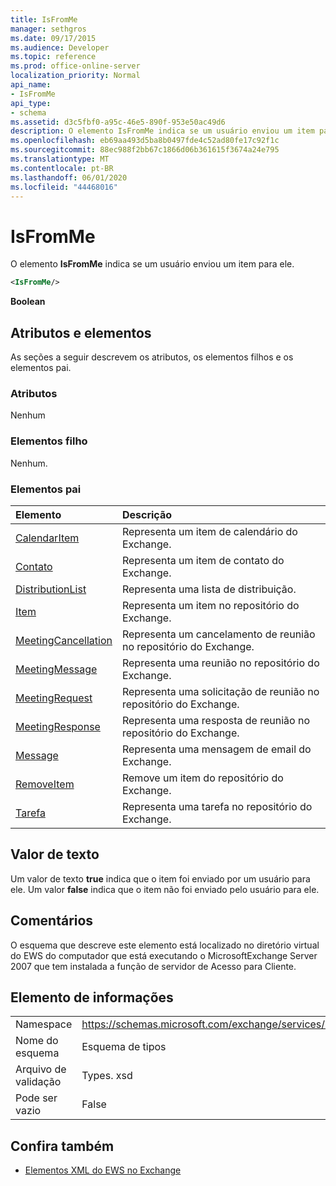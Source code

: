 ```yaml
---
title: IsFromMe
manager: sethgros
ms.date: 09/17/2015
ms.audience: Developer
ms.topic: reference
ms.prod: office-online-server
localization_priority: Normal
api_name:
- IsFromMe
api_type:
- schema
ms.assetid: d3c5fbf0-a95c-46e5-890f-953e50ac49d6
description: O elemento IsFromMe indica se um usuário enviou um item para ele.
ms.openlocfilehash: eb69aa493d5ba8b0497fde4c52ad80fe17c92f1c
ms.sourcegitcommit: 88ec988f2bb67c1866d06b361615f3674a24e795
ms.translationtype: MT
ms.contentlocale: pt-BR
ms.lasthandoff: 06/01/2020
ms.locfileid: "44468016"
---
```

# <a name="isfromme"></a>IsFromMe

O elemento **IsFromMe** indica se um usuário enviou um item para ele. 
  
```xml
<IsFromMe/>
```

 **Boolean**
## <a name="attributes-and-elements"></a>Atributos e elementos

As seções a seguir descrevem os atributos, os elementos filhos e os elementos pai.
  
### <a name="attributes"></a>Atributos

Nenhum
  
### <a name="child-elements"></a>Elementos filho

Nenhum.
  
### <a name="parent-elements"></a>Elementos pai

|**Elemento**|**Descrição**|
|:-----|:-----|
|[CalendarItem](calendaritem.md) <br/> |Representa um item de calendário do Exchange.  <br/> |
|[Contato](contact.md) <br/> |Representa um item de contato do Exchange.  <br/> |
|[DistributionList](distributionlist.md) <br/> |Representa uma lista de distribuição.  <br/> |
|[Item](item.md) <br/> |Representa um item no repositório do Exchange.  <br/> |
|[MeetingCancellation](meetingcancellation.md) <br/> |Representa um cancelamento de reunião no repositório do Exchange.  <br/> |
|[MeetingMessage](meetingmessage.md) <br/> |Representa uma reunião no repositório do Exchange.  <br/> |
|[MeetingRequest](meetingrequest.md) <br/> |Representa uma solicitação de reunião no repositório do Exchange.  <br/> |
|[MeetingResponse](meetingresponse.md) <br/> |Representa uma resposta de reunião no repositório do Exchange.  <br/> |
|[Message](message-ex15websvcsotherref.md) <br/> |Representa uma mensagem de email do Exchange.  <br/> |
|[RemoveItem](removeitem.md) <br/> |Remove um item do repositório do Exchange.  <br/> |
|[Tarefa](task.md) <br/> |Representa uma tarefa no repositório do Exchange.  <br/> |
   
## <a name="text-value"></a>Valor de texto

Um valor de texto **true** indica que o item foi enviado por um usuário para ele. Um valor **false** indica que o item não foi enviado pelo usuário para ele. 
  
## <a name="remarks"></a>Comentários

O esquema que descreve este elemento está localizado no diretório virtual do EWS do computador que está executando o MicrosoftExchange Server 2007 que tem instalada a função de servidor de Acesso para Cliente.
  
## <a name="element-information"></a>Elemento de informações

|||
|:-----|:-----|
|Namespace  <br/> |https://schemas.microsoft.com/exchange/services/2006/types  <br/> |
|Nome do esquema  <br/> |Esquema de tipos  <br/> |
|Arquivo de validação  <br/> |Types. xsd  <br/> |
|Pode ser vazio  <br/> |False  <br/> |
   
## <a name="see-also"></a>Confira também



- [Elementos XML do EWS no Exchange](ews-xml-elements-in-exchange.md)

